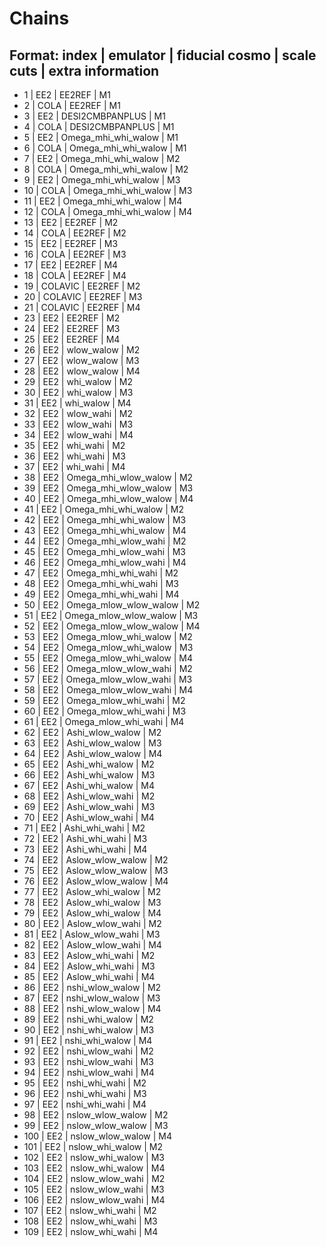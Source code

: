 # Chains
## Format: index | emulator | fiducial cosmo | scale cuts | extra information
- 1 | EE2 | EE2REF | M1
- 2 | COLA | EE2REF | M1
- 3 | EE2 | DESI2CMBPANPLUS | M1
- 4 | COLA | DESI2CMBPANPLUS | M1
- 5 | EE2 | Omega_mhi_whi_walow | M1
- 6 | COLA | Omega_mhi_whi_walow | M1
- 7 | EE2 | Omega_mhi_whi_walow | M2
- 8 | COLA | Omega_mhi_whi_walow | M2
- 9 | EE2 | Omega_mhi_whi_walow | M3
- 10 | COLA | Omega_mhi_whi_walow | M3
- 11 | EE2 | Omega_mhi_whi_walow | M4
- 12 | COLA | Omega_mhi_whi_walow | M4
- 13 | EE2 | EE2REF | M2
- 14 | COLA | EE2REF | M2
- 15 | EE2 | EE2REF | M3
- 16 | COLA | EE2REF | M3
- 17 | EE2 | EE2REF | M4
- 18 | COLA | EE2REF | M4
- 19 | COLAVIC | EE2REF | M2
- 20 | COLAVIC | EE2REF | M3
- 21 | COLAVIC | EE2REF | M4
- 23 | EE2 | EE2REF | M2
- 24 | EE2 | EE2REF | M3
- 25 | EE2 | EE2REF | M4
- 26 | EE2 | wlow_walow | M2
- 27 | EE2 | wlow_walow | M3
- 28 | EE2 | wlow_walow | M4
- 29 | EE2 | whi_walow | M2
- 30 | EE2 | whi_walow | M3
- 31 | EE2 | whi_walow | M4
- 32 | EE2 | wlow_wahi | M2
- 33 | EE2 | wlow_wahi | M3
- 34 | EE2 | wlow_wahi | M4
- 35 | EE2 | whi_wahi | M2
- 36 | EE2 | whi_wahi | M3
- 37 | EE2 | whi_wahi | M4
- 38 | EE2 | Omega_mhi_wlow_walow | M2
- 39 | EE2 | Omega_mhi_wlow_walow | M3
- 40 | EE2 | Omega_mhi_wlow_walow | M4
- 41 | EE2 | Omega_mhi_whi_walow | M2
- 42 | EE2 | Omega_mhi_whi_walow | M3
- 43 | EE2 | Omega_mhi_whi_walow | M4
- 44 | EE2 | Omega_mhi_wlow_wahi | M2
- 45 | EE2 | Omega_mhi_wlow_wahi | M3
- 46 | EE2 | Omega_mhi_wlow_wahi | M4
- 47 | EE2 | Omega_mhi_whi_wahi | M2
- 48 | EE2 | Omega_mhi_whi_wahi | M3
- 49 | EE2 | Omega_mhi_whi_wahi | M4
- 50 | EE2 | Omega_mlow_wlow_walow | M2
- 51 | EE2 | Omega_mlow_wlow_walow | M3
- 52 | EE2 | Omega_mlow_wlow_walow | M4
- 53 | EE2 | Omega_mlow_whi_walow | M2
- 54 | EE2 | Omega_mlow_whi_walow | M3
- 55 | EE2 | Omega_mlow_whi_walow | M4
- 56 | EE2 | Omega_mlow_wlow_wahi | M2
- 57 | EE2 | Omega_mlow_wlow_wahi | M3
- 58 | EE2 | Omega_mlow_wlow_wahi | M4
- 59 | EE2 | Omega_mlow_whi_wahi | M2
- 60 | EE2 | Omega_mlow_whi_wahi | M3
- 61 | EE2 | Omega_mlow_whi_wahi | M4
- 62 | EE2 | Ashi_wlow_walow | M2
- 63 | EE2 | Ashi_wlow_walow | M3
- 64 | EE2 | Ashi_wlow_walow | M4
- 65 | EE2 | Ashi_whi_walow | M2
- 66 | EE2 | Ashi_whi_walow | M3
- 67 | EE2 | Ashi_whi_walow | M4
- 68 | EE2 | Ashi_wlow_wahi | M2
- 69 | EE2 | Ashi_wlow_wahi | M3
- 70 | EE2 | Ashi_wlow_wahi | M4
- 71 | EE2 | Ashi_whi_wahi | M2
- 72 | EE2 | Ashi_whi_wahi | M3
- 73 | EE2 | Ashi_whi_wahi | M4
- 74 | EE2 | Aslow_wlow_walow | M2
- 75 | EE2 | Aslow_wlow_walow | M3
- 76 | EE2 | Aslow_wlow_walow | M4
- 77 | EE2 | Aslow_whi_walow | M2
- 78 | EE2 | Aslow_whi_walow | M3
- 79 | EE2 | Aslow_whi_walow | M4
- 80 | EE2 | Aslow_wlow_wahi | M2
- 81 | EE2 | Aslow_wlow_wahi | M3
- 82 | EE2 | Aslow_wlow_wahi | M4
- 83 | EE2 | Aslow_whi_wahi | M2
- 84 | EE2 | Aslow_whi_wahi | M3
- 85 | EE2 | Aslow_whi_wahi | M4
- 86 | EE2 | nshi_wlow_walow | M2
- 87 | EE2 | nshi_wlow_walow | M3
- 88 | EE2 | nshi_wlow_walow | M4
- 89 | EE2 | nshi_whi_walow | M2
- 90 | EE2 | nshi_whi_walow | M3
- 91 | EE2 | nshi_whi_walow | M4
- 92 | EE2 | nshi_wlow_wahi | M2
- 93 | EE2 | nshi_wlow_wahi | M3
- 94 | EE2 | nshi_wlow_wahi | M4
- 95 | EE2 | nshi_whi_wahi | M2
- 96 | EE2 | nshi_whi_wahi | M3
- 97 | EE2 | nshi_whi_wahi | M4
- 98 | EE2 | nslow_wlow_walow | M2
- 99 | EE2 | nslow_wlow_walow | M3
- 100 | EE2 | nslow_wlow_walow | M4
- 101 | EE2 | nslow_whi_walow | M2
- 102 | EE2 | nslow_whi_walow | M3
- 103 | EE2 | nslow_whi_walow | M4
- 104 | EE2 | nslow_wlow_wahi | M2
- 105 | EE2 | nslow_wlow_wahi | M3
- 106 | EE2 | nslow_wlow_wahi | M4
- 107 | EE2 | nslow_whi_wahi | M2
- 108 | EE2 | nslow_whi_wahi | M3
- 109 | EE2 | nslow_whi_wahi | M4
